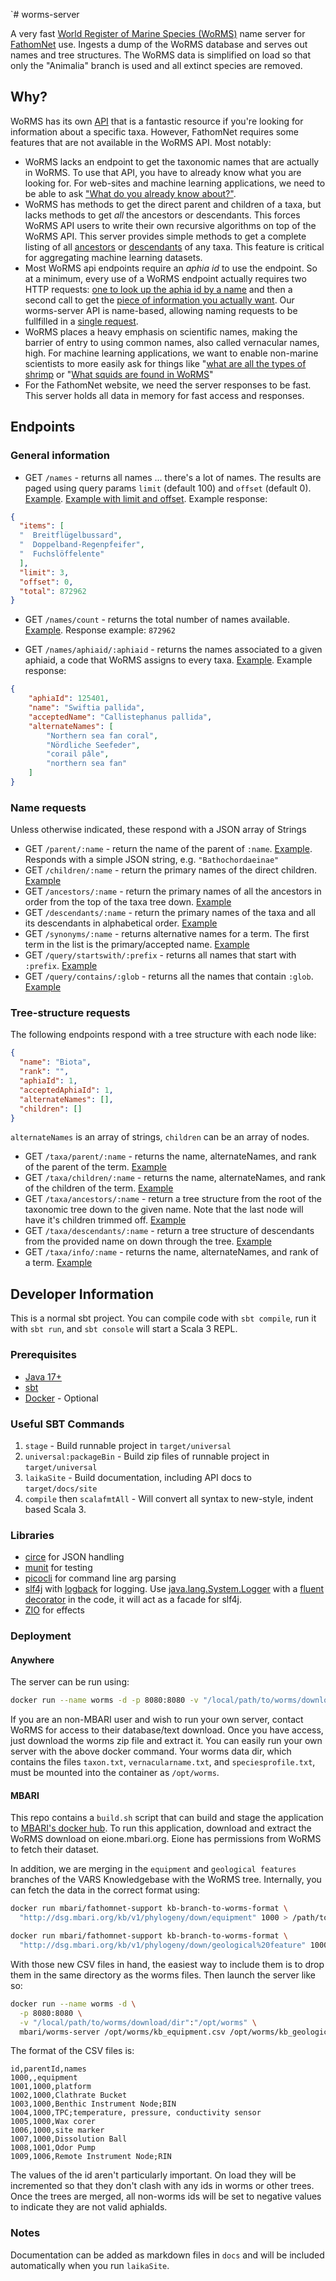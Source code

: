 `# worms-server

A very fast [World Register of Marine Species (WoRMS)](https://www.marinespecies.org) name server for [FathomNet](http://fathomnet.org) use. Ingests a dump of the WoRMS database and serves out names and tree structures. The WoRMS data is simplified on load so that only the "Animalia" branch is used and all extinct species are removed.

## Why?

WoRMS has its own [API](https://www.marinespecies.org/rest/) that is a fantastic resource if you're looking for information about a specific taxa. However, FathomNet requires some features that are not available in the WoRMS API. Most notably:

- WoRMS lacks an endpoint to get the taxonomic names that are actually in WoRMS. To use that API, you have to already know what you are looking for. For web-sites and machine learning applications, we need to be able to ask ["What do you already know about?"](https://database.fathomnet.org/worms/names).
- WoRMS has methods to get the direct parent and children of a taxa, but lacks methods to get _all_ the ancestors or descendants. This forces WoRMS API users to write their own recursive algorithms on top of the WoRMS API. This server provides simple methods to get a complete listing of all [ancestors](https://database.fathomnet.org/worms/ancestors/Atollidae) or [descendants](https://database.fathomnet.org/worms/descendants/Atollidae) of any taxa. This feature is critical for aggregating machine learning datasets.
- Most WoRMS api endpoints require an _aphia id_ to use the endpoint. So at a minimum, every use of a WoRMS endpoint actually requires two HTTP requests: [one to look up the aphia id by a name](https://www.marinespecies.org/rest/AphiaIDByName/Atolla?marine_only=true) and then a second call to get the [piece of information you actually want](https://www.marinespecies.org/rest/AphiaVernacularsByAphiaID/135248). Our worms-server API is name-based, allowing naming requests to be fullfilled in a [single request](https://database.fathomnet.org/worms/taxa/info/Atolla).
- WoRMS places a heavy emphasis on scientific names, making the barrier of entry to using common names, also called vernacular names, high. For machine learning applications, we want to enable non-marine scientists to more easily ask for things like "[what are all the types of shrimp](https://database.fathomnet.org/worms/descendants/shrimps) or "[What squids are found in WoRMS](https://database.fathomnet.org/worms/query/contains/squid)"
- For the FathomNet website, we need the server responses to be fast. This server holds all data in memory for fast access and responses.

## Endpoints

### General information

- GET `/names` - returns all names ... there's a lot of names. The results are paged using query params `limit` (default 100) and `offset` (default 0). [Example](https://database.fathomnet.org/worms/names). [Example with limit and offset](https://database.fathomnet.org/worms/names?limit=500&offset=500000). Example response:

```json
{
  "items": [
  "  Breitflügelbussard",
  "  Doppelband-Regenpfeifer",
  "  Fuchslöffelente"
  ],
  "limit": 3,
  "offset": 0,
  "total": 872962
}
```

- GET `/names/count` - returns the total number of names available. [Example](https://database.fathomnet.org/worms/names/count). Response example: `872962`

- GET `/names/aphiaid/:aphiaid` - returns the names associated to a given aphiaid, a code that WoRMS assigns to every taxa. [Example](https://database.fathomnet.org/worms/names/aphiaid/125401). Example response:

```json
{
    "aphiaId": 125401,
    "name": "Swiftia pallida",
    "acceptedName": "Callistephanus pallida",
    "alternateNames": [
        "Northern sea fan coral",
        "Nördliche Seefeder",
        "corail pâle",
        "northern sea fan"
    ]
}
```

### Name requests

Unless otherwise indicated, these respond with a JSON array of Strings

- GET `/parent/:name` - return the name of the parent of `:name`. [Example](https://database.fathomnet.org/worms/parent/Bathochordaeus). Responds with a simple JSON string, e.g. `"Bathochordaeinae"`
- GET `/children/:name` - return the primary names of the direct children. [Example](https://database.fathomnet.org/worms/children/Bathochordaeus)
- GET `/ancestors/:name` - return the primary names of all the ancestors in order from the top of the taxa tree down. [Example](https://database.fathomnet.org/worms/ancestors/Atolla)
- GET `/descendants/:name` - return the primary names of the taxa and all its descendants in alphabetical order. [Example](https://database.fathomnet.org/worms/descendants/Atolla)
- GET `/synonyms/:name` - returns alternative names for a term. The first term in the list is the primary/accepted name. [Example](https://database.fathomnet.org/worms/synonyms/Acanthonus%20armatus)
- GET `/query/startswith/:prefix` - returns all names that start with `:prefix`. [Example](https://database.fathomnet.org/worms/query/startswith/fish)
- GET `/query/contains/:glob` - returns all the names that contain `:glob`. [Example](https://database.fathomnet.org/worms/query/contains/crab)

### Tree-structure requests

The following endpoints respond with a tree structure with each node like:

```json
{
  "name": "Biota",
  "rank": "",
  "aphiaId": 1,
  "acceptedAphiaId": 1,
  "alternateNames": [], 
  "children": []
}
```

`alternateNames` is an array of strings, `children` can be an array of nodes.

- GET `/taxa/parent/:name` - returns the name, alternateNames, and rank of the parent of the term. [Example](https://database.fathomnet.org/worms/taxa/parent/Atolla)
- GET `/taxa/children/:name` - returns the name, alternateNames, and rank of the children of the term. [Example](https://database.fathomnet.org/worms/taxa/children/Atolla)
- GET `/taxa/ancestors/:name` - return a tree structure from the root of the taxonomic tree down to the given name. Note that the last node will have it's children trimmed off. [Example](https://database.fathomnet.org/worms/taxa/ancestors/Atolla)
- GET `/taxa/descendants/:name` - return a tree structure of descendants from the provided name on down through the tree. [Example](https://database.fathomnet.org/worms/taxa/descendants/Atollidae)
- GET `/taxa/info/:name` - returns the name, alternateNames, and rank of a term. [Example](https://database.fathomnet.org/worms/taxa/info/Atolla)

## Developer Information

This is a normal sbt project. You can compile code with `sbt compile`, run it with `sbt run`, and `sbt console` will start a Scala 3 REPL.

### Prerequisites

- [Java 17+](https://adoptium.net)
- [sbt](https://www.scala-sbt.org/)
- [Docker](https://www.docker.com/) - Optional

### Useful SBT Commands

1. `stage` - Build runnable project in `target/universal`
2. `universal:packageBin` - Build zip files of runnable project in `target/universal`
3. `laikaSite` - Build documentation, including API docs to `target/docs/site`
4. `compile` then `scalafmtAll` - Will convert all syntax to new-style, indent based Scala 3.

### Libraries

- [circe](https://circe.github.io/circe/) for JSON handling
- [munit](https://github.com/scalameta/munit) for testing
- [picocli](https://picocli.info/) for command line arg parsing
- [slf4j](http://www.slf4j.org/) with [logback](http://logback.qos.ch/) for logging. Use [java.lang.System.Logger](https://docs.oracle.com/en/java/javase/17/docs/api/java.base/java/lang/System.Logger.html) with a [fluent decorator](src/main/scala/org/fathomnet/worms/etc/jdk/Logging.scala) in the code, it will act as a facade for slf4j.
- [ZIO](https://zio.dev/) for effects

### Deployment

#### Anywhere

The server can be run using:

```bash
docker run --name worms -d -p 8080:8080 -v "/local/path/to/worms/download/dir":"/opt/worms" mbari/worms-server
```

If you are an non-MBARI user and wish to run your own server, contact WoRMS for access to their database/text download. Once you have access, just download the worms zip file and extract it. You can easily run your own server with the above docker command. Your worms data dir, which contains the files `taxon.txt`, `vernacularname.txt`, and `speciesprofile.txt`, must be mounted into the container as `/opt/worms`.

#### MBARI

This repo contains a `build.sh` script that can build and stage the application to [MBARI's docker hub](https://hub.docker.com/repository/docker/mbari/worms-server). To run this application, download and extract the WoRMS download on eione.mbari.org. Eione has permissions from WoRMS to fetch their dataset.

In addition, we are merging in the `equipment` and `geological features` branches of the VARS Knowledgebase with the WoRMS tree. Internally, you can fetch the data in the correct format using:

```bash
docker run mbari/fathomnet-support kb-branch-to-worms-format \
  "http://dsg.mbari.org/kb/v1/phylogeny/down/equipment" 1000 > /path/to/worms/kb_equipment.csv

docker run mbari/fathomnet-support kb-branch-to-worms-format \
  "http://dsg.mbari.org/kb/v1/phylogeny/down/geological%20feature" 10000 > /path/to/worms/kb_geological_feature.csv
```

With those new CSV files in hand, the easiest way to include them is to drop them in the same directory as the worms files. Then launch the server like so:

```bash
docker run --name worms -d \
  -p 8080:8080 \
  -v "/local/path/to/worms/download/dir":"/opt/worms" \
  mbari/worms-server /opt/worms/kb_equipment.csv /opt/worms/kb_geological_feature.csv
```

The format of the CSV files is:

```csv
id,parentId,names
1000,,equipment
1001,1000,platform
1002,1000,Clathrate Bucket
1003,1000,Benthic Instrument Node;BIN
1004,1000,TPC;temperature, pressure, conductivity sensor
1005,1000,Wax corer
1006,1000,site marker
1007,1000,Dissolution Ball
1008,1001,Odor Pump
1009,1006,Remote Instrument Node;RIN
```

The values of the id aren't particularly important. On load they will be incremented so that they don't clash with any ids in worms or other trees. Once the trees are merged, all non-worms ids will be set to negative values to indicate they are not valid aphiaIds.

### Notes

Documentation can be added as markdown files in `docs` and will be included automatically when you run `laikaSite`.
